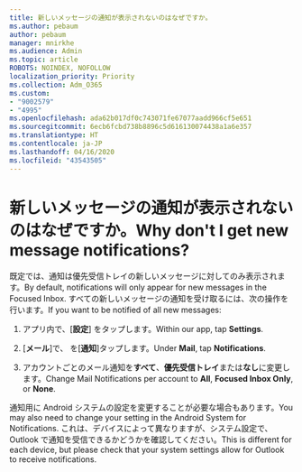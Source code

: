 ```yaml
---
title: 新しいメッセージの通知が表示されないのはなぜですか。
ms.author: pebaum
author: pebaum
manager: mnirkhe
ms.audience: Admin
ms.topic: article
ROBOTS: NOINDEX, NOFOLLOW
localization_priority: Priority
ms.collection: Adm_O365
ms.custom:
- "9002579"
- "4995"
ms.openlocfilehash: ada62b017df0c743071fe67077aadd966cf5e651
ms.sourcegitcommit: 6ecb6fcbd738b8896c5d616130074438a1a6e357
ms.translationtype: HT
ms.contentlocale: ja-JP
ms.lasthandoff: 04/16/2020
ms.locfileid: "43543505"
---
```

# <a name="why-dont-i-get-new-message-notifications"></a><span data-ttu-id="27aa9-102">新しいメッセージの通知が表示されないのはなぜですか。</span><span class="sxs-lookup"><span data-stu-id="27aa9-102">Why don't I get new message notifications?</span></span>

<span data-ttu-id="27aa9-103">既定では、通知は優先受信トレイの新しいメッセージに対してのみ表示されます。</span><span class="sxs-lookup"><span data-stu-id="27aa9-103">By default, notifications will only appear for new messages in the Focused Inbox.</span></span> <span data-ttu-id="27aa9-104">すべての新しいメッセージの通知を受け取るには、次の操作を行います。</span><span class="sxs-lookup"><span data-stu-id="27aa9-104">If you want to be notified of all new messages:</span></span>

1. <span data-ttu-id="27aa9-105">アプリ内で、[**設定**] をタップします。</span><span class="sxs-lookup"><span data-stu-id="27aa9-105">Within our app, tap **Settings**.</span></span>

2. <span data-ttu-id="27aa9-106">[**メール**]で、 を[**通知**]タップします。</span><span class="sxs-lookup"><span data-stu-id="27aa9-106">Under **Mail**, tap **Notifications**.</span></span>

3. <span data-ttu-id="27aa9-107">アカウントごとのメール通知を**すべて**、**優先受信トレイ**または**なし**に変更します。</span><span class="sxs-lookup"><span data-stu-id="27aa9-107">Change Mail Notifications per account to **All**, **Focused Inbox Only**, or **None**.</span></span>

<span data-ttu-id="27aa9-108">通知用に Android システムの設定を変更することが必要な場合もあります。</span><span class="sxs-lookup"><span data-stu-id="27aa9-108">You may also need to change your setting in the Android System for Notifications.</span></span> <span data-ttu-id="27aa9-109">これは、デバイスによって異なりますが、システム設定で、Outlook で通知を受信できるかどうかを確認してください。</span><span class="sxs-lookup"><span data-stu-id="27aa9-109">This is different for each device, but please check that your system settings allow for Outlook to receive notifications.</span></span>
